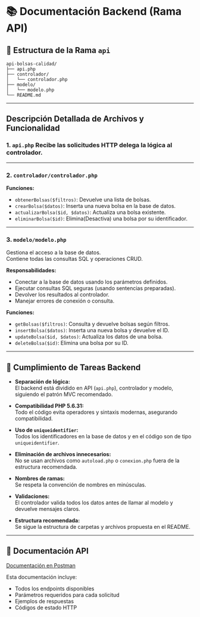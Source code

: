 # 📚 Documentación Backend (Rama API)

## 📁 Estructura de la Rama `api`

```
api-bolsas-calidad/
├── api.php
├── controlador/
│   └── controlador.php
├── modelo/
│   └── modelo.php
└── README.md
```

---

## Descripción Detallada de Archivos y Funcionalidad

### 1. `api.php`  Recibe las solicitudes HTTP delega la lógica al controlador.

---

### 2. `controlador/controlador.php`

**Funciones:**
- `obtenerBolsas($filtros)`: Devuelve una lista de bolsas.
- `crearBolsa($datos)`: Inserta una nueva bolsa en la base de datos.
- `actualizarBolsa($id, $datos)`: Actualiza una bolsa existente.
- `eliminarBolsa($id)`: Elimina(Desactiva) una bolsa por su identificador.
---

### 3. `modelo/modelo.php`
Gestiona el acceso a la base de datos.  
Contiene todas las consultas SQL y operaciones CRUD.

**Responsabilidades:**
- Conectar a la base de datos usando los parámetros definidos.
- Ejecutar consultas SQL seguras (usando sentencias preparadas).
- Devolver los resultados al controlador.
- Manejar errores de conexión o consulta.

**Funciones:**
- `getBolsas($filtros)`: Consulta y devuelve bolsas según filtros.
- `insertBolsa($datos)`: Inserta una nueva bolsa y devuelve el ID.
- `updateBolsa($id, $datos)`: Actualiza los datos de una bolsa.
- `deleteBolsa($id)`: Elimina una bolsa por su ID.

---

## 📝 Cumplimiento de Tareas Backend

- **Separación de lógica:**  
  El backend está dividido en API (`api.php`), controlador y modelo, siguiendo el patrón MVC recomendado.

- **Compatibilidad PHP 5.6.31:**  
  Todo el código evita operadores y sintaxis modernas, asegurando compatibilidad.

- **Uso de `uniqueidentifier`:**  
  Todos los identificadores en la base de datos y en el código son de tipo `uniqueidentifier`.

- **Eliminación de archivos innecesarios:**  
  No se usan archivos como `autoload.php` o `conexion.php` fuera de la estructura recomendada.

- **Nombres de ramas:**  
  Se respeta la convención de nombres en minúsculas.

- **Validaciones:**  
  El controlador valida todos los datos antes de llamar al modelo y devuelve mensajes claros.

- **Estructura recomendada:**  
  Se sigue la estructura de carpetas y archivos propuesta en el README.

---
## 📝 Documentación API

[Documentación en Postman](https://documenter.getpostman.com/view/45445905/2sB2xBD9qS)

Esta documentación incluye:
- Todos los endpoints disponibles
- Parámetros requeridos para cada solicitud
- Ejemplos de respuestas
- Códigos de estado HTTP